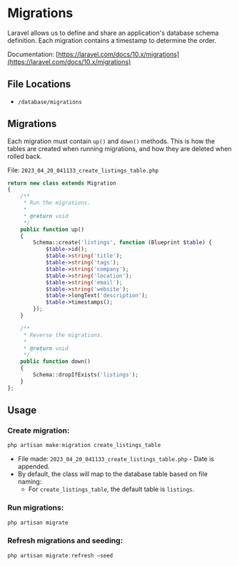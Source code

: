 # Migrations

Laravel allows us to define and share an application's database schema definition. Each migration contains a timestamp to determine the order.

Documentation: [https://laravel.com/docs/10.x/migrations](https://laravel.com/docs/10.x/migrations)

## File Locations

- `/database/migrations`

## Migrations

Each migration must contain `up()` and `down()` methods. This is how the tables are created when running migrations, and how they are deleted when rolled back.

File: `2023_04_20_041133_create_listings_table.php`

```php
return new class extends Migration
{
    /**
     * Run the migrations.
     *
     * @return void
     */
    public function up()
    {
        Schema::create('listings', function (Blueprint $table) {
            $table->id();
            $table->string('title');
            $table->string('tags');
            $table->string('company');
            $table->string('location');
            $table->string('email');
            $table->string('website');
            $table->longText('description');
            $table->timestamps();
        });
    }

    /**
     * Reverse the migrations.
     *
     * @return void
     */
    public function down()
    {
        Schema::dropIfExists('listings');
    }
};
```

## Usage

### Create migration:

```php
php artisan make:migration create_listings_table
```

- File made: `2023_04_20_041133_create_listings_table.php` - Date is appended.
- By default, the class will map to the database table based on file naming:
    - For `create_listings_table`, the default table is `listings`.

### Run migrations:

```php
php artisan migrate
```

### Refresh migrations and seeding:

```php
php artisan migrate:refresh —seed
```